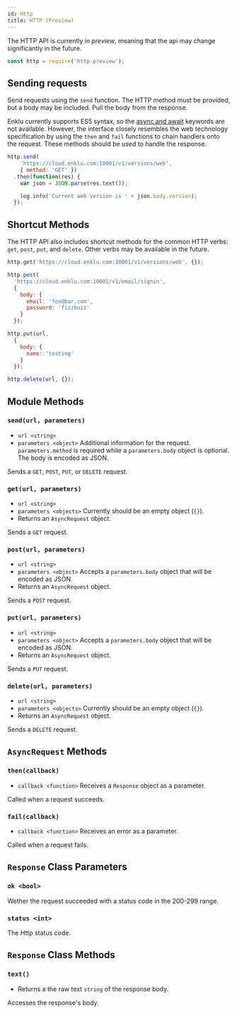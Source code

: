 ```yaml
---
id: Http
title: HTTP (Preview)
---
```


The HTTP API is currently in _preview_, meaning that the api may change significantly in the future.

```javascript
const http = require('http-preview');
```

## Sending requests

Send requests using the `send` function. The HTTP method must be provided, but a body may be included. Pull the body from the response.

Enklu currently supports ES5 syntax, so the [async and await](https://developer.mozilla.org/en-US/docs/Web/JavaScript/Reference/Statements/async_function) keywords are not available. However, the interface closely resembles the web technology specification by using the `then` and `fail` functions to chain handlers onto the request. These methods should be used to handle the response.

```javascript
http.send(
    'https://cloud.enklu.com:10001/v1/versions/web',
    { method: 'GET' })
  .then(function(res) {
    var json = JSON.parse(res.text());

    log.info('Current web version is ' + json.body.version);
  });
```

## Shortcut Methods

The HTTP API also includes shortcut methods for the common HTTP verbs: `get`, `post`, `put`, and `delete`. Other verbs may be available in the future.

```javascript
http.get('https://cloud.enklu.com:10001/v1/versions/web', {});

http.post(
  'https://cloud.enklu.com:10001/v1/email/signin',
  {
    body: {
      email: 'foo@bar.com',
      password: 'fizzbuzz'
    } 
  });

http.put(url,
  {
    body: {
      name: 'testing'
    } 
  });

http.delete(url, {});
```

## Module Methods

### `send(url, parameters)`
- `url <string>`
- `parameters <object>` Additional information for the request. `parameters.method` is required while a `parameters.body` object is optional. The body is encoded as JSON.

Sends a `GET`, `POST`, `PUT`, or `DELETE` request.

### `get(url, parameters)`
- `url <string>`
- `parameters <objects>` Currently should be an empty object (`{}`).
- Returns an `AsyncRequest` object.

Sends a `GET` request.

### `post(url, parameters)`
- `url <string>`
- `parameters <object>` Accepts a `parameters.body` object that will be encoded as JSON.
- Returns an `AsyncRequest` object.

Sends a `POST` request.

### `put(url, parameters)`
- `url <string>`
- `parameters <object>` Accepts a `parameters.body` object that will be encoded as JSON.
- Returns an `AsyncRequest` object.

Sends a `PUT` request.

### `delete(url, parameters)`
- `url <string>`
- `parameters <objects>` Currently should be an empty object (`{}`).
- Returns an `AsyncRequest` object.

Sends a `DELETE` request.

## `AsyncRequest` Methods

### `then(callback)`
- `callback <function>` Receives a `Response` object as a parameter.

Called when a request succeeds.

### `fail(callback)`
- `callback <function>` Receives an error as a parameter.

Called when a request fails.

## `Response` Class Parameters

### `ok <bool>`
Wether the request succeeded with a status code in the 200-299 range.

### `status <int>`
The Http status code.

## `Response` Class Methods

### `text()`
- Returns a the raw text `string` of the response body.

Accesses the response's body.
